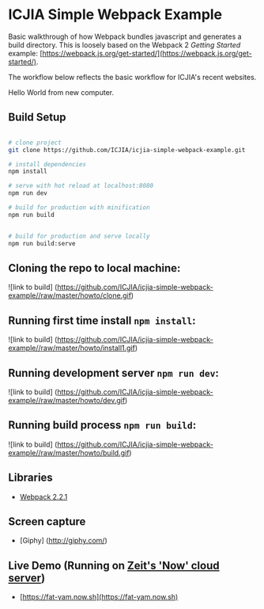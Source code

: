 # ICJIA Simple Webpack Example

Basic walkthrough of how Webpack bundles javascript and generates a build directory. This is loosely based on the Webpack 2 *Getting Started* example: [https://webpack.js.org/get-started/](https://webpack.js.org/get-started/).

The workflow below reflects the basic workflow for ICJIA's recent websites.

Hello World from new computer.

## Build Setup

``` bash

# clone project
git clone https://github.com/ICJIA/icjia-simple-webpack-example.git

# install dependencies
npm install

# serve with hot reload at localhost:8080
npm run dev

# build for production with minification
npm run build


# build for production and serve locally
npm run build:serve

```

## Cloning the repo to local machine:

![link to build] (https://github.com/ICJIA/icjia-simple-webpack-example//raw/master/howto/clone.gif)

## Running first time install ```npm install```:

![link to build] (https://github.com/ICJIA/icjia-simple-webpack-example//raw/master/howto/install1.gif)

## Running development server ```npm run dev```:

![link to build] (https://github.com/ICJIA/icjia-simple-webpack-example//raw/master/howto/dev.gif)

## Running build process ```npm run build```:

![link to build] (https://github.com/ICJIA/icjia-simple-webpack-example//raw/master/howto/build.gif)

## Libraries
- [Webpack 2.2.1](https://webpack.js.org/)

## Screen capture
- [Giphy] (http://giphy.com/)

## Live Demo (Running on [Zeit's 'Now' cloud server](https://zeit.co/blog/now-static))
- [https://fat-yam.now.sh](https://fat-yam.now.sh)
